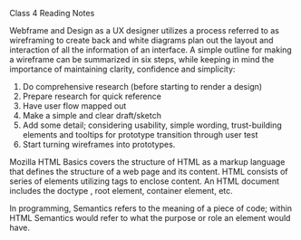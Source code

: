 Class 4 Reading Notes

Webframe and Design as a UX designer utilizes a process referred to as wireframing to create back and white diagrams plan out the layout and interaction of all the information of an interface.
A simple outline for making a wireframe can be summarized in six steps, while keeping in mind the importance of maintaining clarity, confidence and simplicity:
1. Do comprehensive research (before starting to render a design)
2. Prepare research for quick reference
3. Have user flow mapped out
4. Make a simple and clear draft/sketch
5. Add some detail; considering usability, simple wording, trust-building elements and tooltips for prototype transition through user test
6. Start turning wireframes into prototypes.

Mozilla HTML Basics covers the structure of HTML as a markup language that defines the structure of a web page and its content. HTML consists of series of elements utilizing tags to enclose content. An HTML document includes the doctype <DOCTYPE  html> , root element, container element, etc.

In programming, Semantics refers to the meaning of  a piece of code; within HTML Semantics would refer to what the purpose or role an element would have.